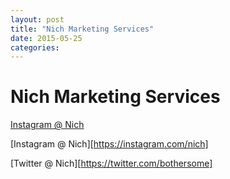 ```yaml
---
layout: post
title: "Nich Marketing Services"
date: 2015-05-25
categories:
---
```


# Nich Marketing Services





[Instagram @ Nich](https://instagram.com/nirholas)

[Instagram @ Nich][https://instagram.com/nich]


[Twitter @ Nich][https://twitter.com/bothersome]

